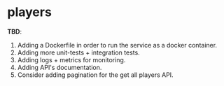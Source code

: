 # players

**TBD**:
1. Adding a Dockerfile in order to run the service as a docker container.
2. Adding more unit-tests + integration tests.
3. Adding logs + metrics for monitoring.
4. Adding API's documentation.
5. Consider adding pagination for the get all players API. 
